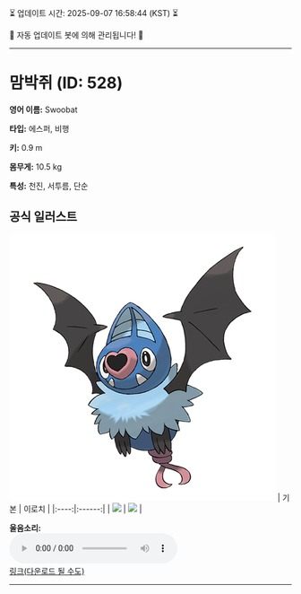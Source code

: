 
⏳ 업데이트 시간: 2025-09-07 16:58:44 (KST) ⏳

🤖 자동 업데이트 봇에 의해 관리됩니다! 🤖

---

# 맘박쥐 (ID: 528)
**영어 이름:** Swoobat

**타입:** 에스퍼, 비행

**키:** 0.9 m

**몸무게:** 10.5 kg

**특성:** 천진, 서투름, 단순

## 공식 일러스트
![](https://raw.githubusercontent.com/PokeAPI/sprites/master/sprites/pokemon/other/official-artwork/528.png)
| 기본 | 이로치 |
|:----:|:------:|
| <img src="http://play.pokemonshowdown.com/sprites/ani/swoobat.gif" width="200"> | <img src="http://play.pokemonshowdown.com/sprites/ani-shiny/swoobat.gif" width="200"> |

**울음소리:**<br><audio controls src="https://raw.githubusercontent.com/PokeAPI/cries/main/cries/pokemon/latest/528.ogg"></audio><br> [링크(다운로드 될 수도)](https://raw.githubusercontent.com/PokeAPI/cries/main/cries/pokemon/latest/528.ogg)


---
